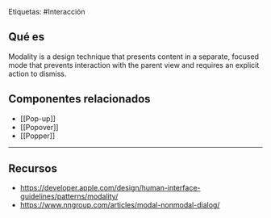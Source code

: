 Etiquetas: #Interacción 

## Qué es
Modality is a design technique that presents content in a separate, focused mode that prevents interaction with the parent view and requires an explicit action to dismiss.

## Componentes relacionados
- [[Pop-up]]
- [[Popover]]
- [[Popper]]

---

## Recursos
- https://developer.apple.com/design/human-interface-guidelines/patterns/modality/
- https://www.nngroup.com/articles/modal-nonmodal-dialog/